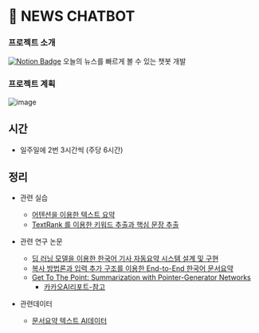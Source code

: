 # 💬 NEWS CHATBOT

### 프로젝트 소개 

[![Notion Badge](http://img.shields.io/badge/-Introduce-F6F6F6?style=flat-square&logo=notion&logoColor=black&link=https://www.notion.so/jongsky/NLP-Text-Summarization-3c9eea5321f846a28a5efdfa8cdd727d)](https://www.notion.so/jongsky/NLP-Text-Summarization-3c9eea5321f846a28a5efdfa8cdd727d) 오늘의 뉴스를 빠르게 볼 수 있는 챗봇 개발

### 프로젝트 계획

![image](https://user-images.githubusercontent.com/40276516/97671783-4187c700-1acc-11eb-9087-2b127c12a121.png)


## 시간
- 일주일에 2번 3시간씩 (주당 6시간)

## 정리
  - 관련 실습
    - [어텐션을 이용한 텍스트 요약](https://wikidocs.net/72820)
    - [TextRank 를 이용한 키워드 추출과 핵심 문장 추출](https://lovit.github.io/nlp/2019/04/30/textrank/)
    
  - 관련 연구 논문
    - [딥 러닝 모델을 이용한 한국어 기사 자동요약 시스템 설계 및 구현](http://dcollection.hanyang.ac.kr/public_resource/pdf/000000106539_20200823031400.pdf)
    - [복사 방법론과 입력 추가 구조를 이용한 End-to-End 한국어 문서요약](http://kiise.or.kr/e_journal/2017/5/JOK/pdf/08.pdf)
    - [Get To The Point: Summarization with Pointer-Generator Networks](https://arxiv.org/abs/1704.04368)
      - [카카오AI리포트-참고](https://brunch.co.kr/@kakao-it/139)
      
      
- 관련데이터
  - [문서요약 텍스트 AI데이터](https://aihub.or.kr/aidata/8054)
      
      
